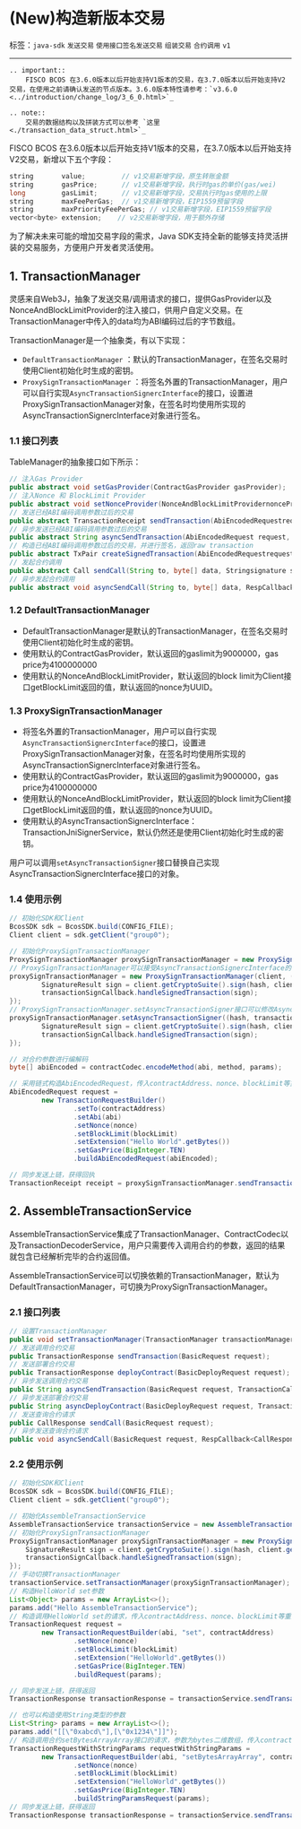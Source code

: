 # (New)构造新版本交易

标签：``java-sdk`` ``发送交易`` ``使用接口签名发送交易`` ``组装交易`` ``合约调用`` ``v1``

----

```eval_rst
.. important::
    FISCO BCOS 在3.6.0版本以后开始支持V1版本的交易，在3.7.0版本以后开始支持V2交易，在使用之前请确认发送的节点版本。3.6.0版本特性请参考：`v3.6.0 <../introduction/change_log/3_6_0.html>`_ 
```

```eval_rst
.. note::
    交易的数据结构以及拼装方式可以参考 `这里 <./transaction_data_struct.html>`_ 
```

FISCO BCOS 在3.6.0版本以后开始支持V1版本的交易，在3.7.0版本以后开始支持V2交易，新增以下五个字段：

```c++
string       value;         // v1交易新增字段，原生转账金额
string       gasPrice;      // v1交易新增字段，执行时gas的单价(gas/wei)
long         gasLimit;      // v1交易新增字段，交易执行时gas使用的上限
string       maxFeePerGas;  // v1交易新增字段，EIP1559预留字段
string       maxPriorityFeePerGas; // v1交易新增字段，EIP1559预留字段
vector<byte> extension;    // v2交易新增字段，用于额外存储
```

为了解决未来可能的增加交易字段的需求，Java SDK支持全新的能够支持灵活拼装的交易服务，方便用户开发者灵活使用。

## 1. TransactionManager

灵感来自Web3J，抽象了发送交易/调用请求的接口，提供GasProvider以及NonceAndBlockLimitProvider的注入接口，供用户自定义交易。在TransactionManager中传入的data均为ABI编码过后的字节数组。

TransactionManager是一个抽象类，有以下实现：

- `DefaultTransactionManager` ：默认的TransactionManager，在签名交易时使用Client初始化时生成的密钥。
- `ProxySignTransactionManager` ：将签名外置的TransactionManager，用户可以自行实现`AsyncTransactionSignercInterface`的接口，设置进ProxySignTransactionManager对象，在签名时均使用所实现的AsyncTransactionSignercInterface对象进行签名。

### 1.1 接口列表

TableManager的抽象接口如下所示：

```java
// 注入Gas Provider
public abstract void setGasProvider(ContractGasProvider gasProvider);
// 注入Nonce 和 BlockLimit Provider
public abstract void setNonceProvider(NonceAndBlockLimitProvidernonceProvider nonceProvider);
// 发送已经ABI编码调用参数过后的交易
public abstract TransactionReceipt sendTransaction(AbiEncodedRequestrequest request) throws JniException;
// 异步发送已经ABI编码调用参数过后的交易
public abstract String asyncSendTransaction(AbiEncodedRequest request, TransactionCallback callback) throws JniException;
// 构造已经ABI编码调用参数过后的交易，并进行签名，返回raw transaction
public abstract TxPair createSignedTransaction(AbiEncodedRequestrequest request) throws JniException;
// 发起合约调用
public abstract Call sendCall(String to, byte[] data, Stringsignature sign);
// 异步发起合约调用
public abstract void asyncSendCall(String to, byte[] data, RespCallback<Call> callback);
```

### 1.2 DefaultTransactionManager

- DefaultTransactionManager是默认的TransactionManager，在签名交易时使用Client初始化时生成的密钥。
- 使用默认的ContractGasProvider，默认返回的gaslimit为9000000，gas price为4100000000
- 使用默认的NonceAndBlockLimitProvider，默认返回的block limit为Client接口getBlockLimit返回的值，默认返回的nonce为UUID。

### 1.3 ProxySignTransactionManager

- 将签名外置的TransactionManager，用户可以自行实现`AsyncTransactionSignercInterface`的接口，设置进ProxySignTransactionManager对象，在签名时均使用所实现的AsyncTransactionSignercInterface对象进行签名。
- 使用默认的ContractGasProvider，默认返回的gaslimit为9000000，gas price为4100000000
- 使用默认的NonceAndBlockLimitProvider，默认返回的block limit为Client接口getBlockLimit返回的值，默认返回的nonce为UUID。
- 使用默认的AsyncTransactionSignercInterface：TransactionJniSignerService，默认仍然还是使用Client初始化时生成的密钥。

用户可以调用`setAsyncTransactionSigner`接口替换自己实现AsyncTransactionSignercInterface接口的对象。

### 1.4 使用示例

```java
// 初始化SDK和Client
BcosSDK sdk = BcosSDK.build(CONFIG_FILE);
Client client = sdk.getClient("group0");

// 初始化ProxySignTransactionManager
ProxySignTransactionManager proxySignTransactionManager = new ProxySignTransactionManager(client);
// ProxySignTransactionManager可以接受AsyncTransactionSignercInterface的实现作为构造函数参数
proxySignTransactionManager = new ProxySignTransactionManager(client, (hash, transactionSignCallback) -> {
        SignatureResult sign = client.getCryptoSuite().sign(hash, client.getCryptoSuite().getCryptoKeyPair());
        transactionSignCallback.handleSignedTransaction(sign);
});
// ProxySignTransactionManager.setAsyncTransactionSigner接口可以修改AsyncTransactionSignercInterface的实现
proxySignTransactionManager.setAsyncTransactionSigner((hash, transactionSignCallback) -> {
        SignatureResult sign = client.getCryptoSuite().sign(hash, client.getCryptoSuite().getCryptoKeyPair());
        transactionSignCallback.handleSignedTransaction(sign);
});

// 对合约参数进行编解码
byte[] abiEncoded = contractCodec.encodeMethod(abi, method, params);

// 采用链式构造AbiEncodedRequest，传入contractAddress、nonce、blockLimit等重要参数，最后使用buildAbiEncodedRequest结束构造。
AbiEncodedRequest request =
        new TransactionRequestBuilder()
                .setTo(contractAddress)
                .setAbi(abi)
                .setNonce(nonce)
                .setBlockLimit(blockLimit)
                .setExtension("Hello World".getBytes())
                .setGasPrice(BigInteger.TEN)
                .buildAbiEncodedRequest(abiEncoded);

// 同步发送上链，获得回执
TransactionReceipt receipt = proxySignTransactionManager.sendTransaction(request);
```

## 2. AssembleTransactionService

AssembleTransactionService集成了TransactionManager、ContractCodec以及TransactionDecoderService，用户只需要传入调用合约的参数，返回的结果就包含已经解析完毕的合约返回值。

AssembleTransactionService可以切换依赖的TransactionManager，默认为DefaultTransactionManager，可切换为ProxySignTransactionManager。

### 2.1 接口列表

```java
// 设置TransactionManager
public void setTransactionManager(TransactionManager transactionManager);
// 发送调用合约交易
public TransactionResponse sendTransaction(BasicRequest request);
// 发送部署合约交易
public TransactionResponse deployContract(BasicDeployRequest request);
// 异步发送调用合约交易
public String asyncSendTransaction(BasicRequest request, TransactionCallback callback);
// 异步发送部署合约交易
public String asyncDeployContract(BasicDeployRequest request, TransactionCallback callback);
// 发送查询合约请求
public CallResponse sendCall(BasicRequest request);
// 异步发送查询合约请求
public void asyncSendCall(BasicRequest request, RespCallback<CallResponse> callback);
```

### 2.2 使用示例

```java
// 初始化SDK和Client
BcosSDK sdk = BcosSDK.build(CONFIG_FILE);
Client client = sdk.getClient("group0");

// 初始化AssembleTransactionService
AssembleTransactionService transactionService = new AssembleTransactionService(client);
// 初始化ProxySignTransactionManager
ProxySignTransactionManager proxySignTransactionManager = new ProxySignTransactionManager(client, (hash, transactionSignCallback) -> {
    SignatureResult sign = client.getCryptoSuite().sign(hash, client.getCryptoSuite().getCryptoKeyPair());
    transactionSignCallback.handleSignedTransaction(sign);
});
// 手动切换TransactionManager
transactionService.setTransactionManager(proxySignTransactionManager);
// 构造HelloWorld set参数
List<Object> params = new ArrayList<>();
params.add("Hello AssembleTransactionService");
// 构造调用HelloWorld set的请求，传入contractAddress、nonce、blockLimit等重要参数，最后使用buildRequest结束构造。
TransactionRequest request =
        new TransactionRequestBuilder(abi, "set", contractAddress)
                .setNonce(nonce)
                .setBlockLimit(blockLimit)
                .setExtension("HelloWorld".getBytes())
                .setGasPrice(BigInteger.TEN)
                .buildRequest(params);

// 同步发送上链，获得返回
TransactionResponse transactionResponse = transactionService.sendTransaction(request);

// 也可以构造使用String类型的参数
List<String> params = new ArrayList<>();
params.add("[[\"0xabcd\"],[\"0x1234\"]]");
// 构造调用合约setBytesArrayArray接口的请求，参数为bytes二维数组，传入contractAddress、nonce、blockLimit等重要参数，最后使用buildStringParamsRequest结束构造。
TransactionRequestWithStringParams requestWithStringParams = 
        new TransactionRequestBuilder(abi, "setBytesArrayArray", contractAddress)
                .setNonce(nonce)
                .setBlockLimit(blockLimit)
                .setExtension("HelloWorld".getBytes())
                .setGasPrice(BigInteger.TEN)
                .buildStringParamsRequest(params);
// 同步发送上链，获得返回
TransactionResponse transactionResponse = transactionService.sendTransaction(requestWithStringParams);
```
